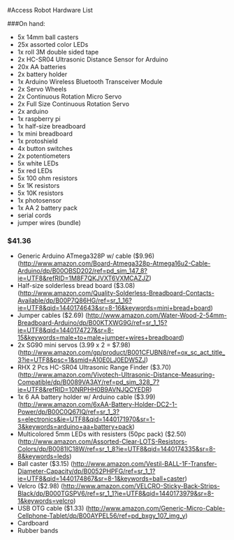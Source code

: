 #Access Robot Hardware List

###On hand:

 * 5x 14mm ball casters
 * 25x assorted color LEDs
 * 1x roll 3M double sided tape
 * 2x HC-SR04 Ultrasonic Distance Sensor for Arduino
 * 20x AA batteries
 * 2x battery holder
 * 1x Arduino Wireless Bluetooth Transceiver Module
 * 2x Servo Wheels
 * 2x Continuous Rotation Micro Servo
 * 2x Full Size Continuous Rotation Servo
 * 2x arduino
 * 1x raspberry pi
 * 1x half-size breadboard
 * 1x mini breadboard
 * 1x protoshield
 * 4x button switches
 * 2x potentiometers
 * 5x white LEDs
 * 5x red LEDs
 * 5x 100 ohm resistors
 * 5x 1K resistors
 * 5x 10K resistors
 * 1x photosensor
 * 1x AA 2 battery pack
 * serial cords
 * jumper wires (bundle)


### $41.36 

 * Generic Arduino ATmega328P w/ cable ($9.96) (http://www.amazon.com/Board-Atmega328p-Atmega16u2-Cable-Arduino/dp/B00OBSD202/ref=pd_sim_147_8?ie=UTF8&refRID=1M8F7QKJVXT6VXMCAZJZ)
 * Half-size solderless bread board ($3.08) (http://www.amazon.com/Quality-Solderless-Breadboard-Contacts-Available/dp/B00P7Q86HG/ref=sr_1_16?ie=UTF8&qid=1440174643&sr=8-16&keywords=mini+bread+board)
 * Jumper cables ($2.69) (http://www.amazon.com/Water-Wood-2-54mm-Breadboard-Arduino/dp/B00KTXWG9G/ref=sr_1_15?ie=UTF8&qid=1440174727&sr=8-15&keywords=male+to+male+jumper+wires+breadboard)
 * 2x SG90 mini servos (3.99 x 2 = $7.98) (http://www.amazon.com/gp/product/B001CFUBN8/ref=ox_sc_act_title_3?ie=UTF8&psc=1&smid=A10E0LJ0EDW5ZJ)
 * RHX 2 Pcs HC-SR04 Ultrasonic Range Finder ($3.70) (http://www.amazon.com/Vivotech-Ultrasonic-Distance-Measuring-Compatible/dp/B0089VA3AY/ref=pd_sim_328_7?ie=UTF8&refRID=10NRPHH0B9AVNJQCYEDR)
 * 1x 6 AA battery holder w/ Arduino cable ($3.99) (http://www.amazon.com/6xAA-Battery-Holder-DC2-1-Power/dp/B00C0Q67IQ/ref=sr_1_3?s=electronics&ie=UTF8&qid=1440171970&sr=1-3&keywords=arduino+aa+battery+pack)
 * Multicolored 5mm LEDs with resisters (50pc pack) ($2.50) (http://www.amazon.com/Assorted-Clear-LOTS-Resistors-Colors/dp/B0081IC18W/ref=sr_1_8?ie=UTF8&qid=1440174335&sr=8-8&keywords=leds)
 * Ball caster ($3.15) (http://www.amazon.com/Vestil-BALL-1F-Transfer-Diameter-Capacity/dp/B0052PHPFG/ref=sr_1_1?ie=UTF8&qid=1440174867&sr=8-1&keywords=ball+caster)
 * Velcro ($2.98) (http://www.amazon.com/VELCRO-Sticky-Back-Strips-Black/dp/B000TGSPV6/ref=sr_1_1?ie=UTF8&qid=1440173979&sr=8-1&keywords=velcro)
 * USB OTG cable ($1.33) (http://www.amazon.com/Generic-Micro-Cable-Cellphone-Tablet/dp/B00AYPEL56/ref=pd_bxgy_107_img_y)
 * Cardboard
 * Rubber bands
